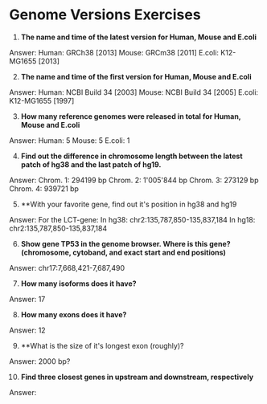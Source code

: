 # Genome Versions Exercises

1. **The name and time of the latest version for Human, Mouse and E.coli**

Answer: Human: GRCh38 [2013] Mouse: GRCm38 [2011] E.coli: K12-MG1655 [2013] 

2. **The name and time of the first version for Human, Mouse and E.coli**

Answer: Human: NCBI Build 34 [2003] Mouse: NCBI Build 34 [2005] E.coli: K12-MG1655 [1997]

3. **How many reference genomes were released in total for Human, Mouse and E.coli**

Answer: Human: 5 Mouse: 5 E.coli: 1

4. **Find out the difference in chromosome length between the latest patch of hg38 and the last patch of hg19.**

Answer: Chrom. 1: 294199 bp Chrom. 2: 1'005'844 bp Chrom. 3: 273129 bp Chrom. 4: 939721 bp 

5. **With your favorite gene, find out it's position in hg38 and hg19

Answer: For the LCT-gene: In hg38: chr2:135,787,850-135,837,184 
                          In hg18: chr2:135,787,850-135,837,184
                          
6. **Show gene TP53 in the genome browser. Where is this gene? (chromosome, cytoband, and exact start and end positions)**

Answer: chr17:7,668,421-7,687,490 

7. **How many isoforms does it have?**

Answer: 17

8. **How many exons does it have?**

Answer: 12

9. **What is the size of it's longest exon (roughly)?

Answer: 2000 bp? 

10. **Find three closest genes in upstream and downstream, respectively**

Answer: 
